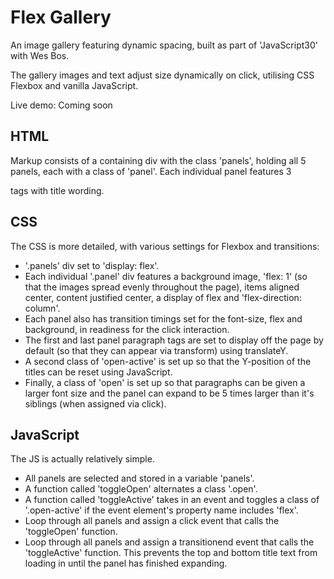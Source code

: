 # Flex Gallery
An image gallery featuring dynamic spacing, built as part of 'JavaScript30' with Wes Bos.

The gallery images and text adjust size dynamically on click, utilising CSS Flexbox and vanilla JavaScript.

Live demo: Coming soon

## HTML
Markup consists of a containing div with the class 'panels', holding all 5 panels, each with a class of 'panel'. Each individual panel features 3 <p> tags with title wording.

## CSS
The CSS is more detailed, with various settings for Flexbox and transitions:
<ul>
  <li>'.panels' div set to 'display: flex'.</li>
  <li>Each individual '.panel' div features a background image, 'flex: 1' (so that the images spread evenly throughout the page), items aligned center, content justified center, a display of flex and 'flex-direction: column'.</li>
  <li>Each panel also has transition timings set for the font-size, flex and background, in readiness for the click interaction.</li>
  <li>The first and last panel paragraph tags are set to display off the page by default (so that they can appear via transform) using translateY.</li>
  <li>A second class of 'open-active' is set up so that the Y-position of the titles can be reset using JavaScript.</li>
  <li>Finally, a class of 'open' is set up so that paragraphs can be given a larger font size and the panel can expand to be 5 times larger than it's siblings (when assigned via click).</li>
</ul>

## JavaScript
The JS is actually relatively simple.
<ul>
  <li>All panels are selected and stored in a variable 'panels'.</li>
  <li>A function called 'toggleOpen' alternates a class '.open'.</li>
  <li>A function called 'toggleActive' takes in an event and toggles a class of '.open-active' if the event element's property name includes 'flex'.</li>
  <li>Loop through all panels and assign a click event that calls the 'toggleOpen' function.</li>
  <li>Loop through all panels and assign a transitionend event that calls the 'toggleActive' function. This prevents the top and bottom title text from loading in until the panel has finished expanding.</li>
</ul>